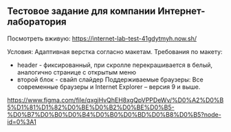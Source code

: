 ## Тестовое задание для компании Интернет-лаборатория

Посмотреть вживую: https://internet-lab-test-41gdytmyh.now.sh/

Условия:
Адаптивная верстка согласно макетам.
Требования по макету:
- header - фиксированный, при скролле перекрашивается в белый, аналогично странице с открытым меню
- второй блок - свайп слайдер
Поддерживаемые браузеры:
Все современные браузеры и Internet Explorer – версия 9 и выше.


https://www.figma.com/file/qxgjHvQhEH8xgQpVPPDeWv/%D0%A2%D0%B5%D1%81%D1%82%D0%BE%D0%B2%D0%BE%D0%B5-%D0%B7%D0%B0%D0%B4%D0%B0%D0%BD%D0%B8%D0%B5?node-id=0%3A1
